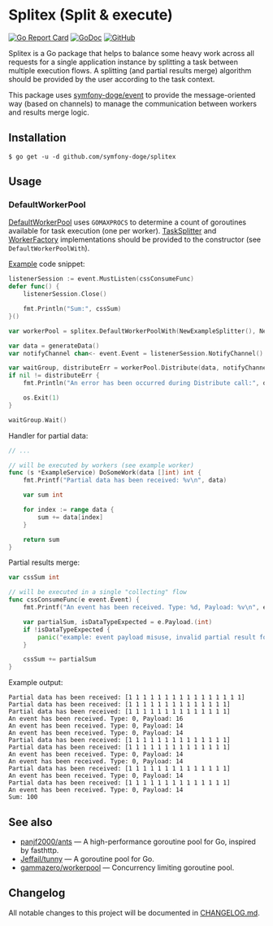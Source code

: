 # Splitex (Split & execute)

[![Go Report Card](https://goreportcard.com/badge/github.com/symfony-doge/splitex)](https://goreportcard.com/report/github.com/symfony-doge/splitex)
[![GoDoc](https://godoc.org/github.com/symfony-doge/splitex?status.svg)](https://godoc.org/github.com/symfony-doge/splitex)
[![GitHub](https://img.shields.io/github/license/symfony-doge/splitex.svg)](LICENSE)

Splitex is a Go package that helps to balance some heavy work across all requests for a single application instance
by splitting a task between multiple execution flows.
A splitting (and partial results merge) algorithm should be provided by the user according to the task context.

This package uses [symfony-doge/event](https://github.com/symfony-doge/event) to provide the message-oriented
way (based on channels) to manage the communication between workers and results merge logic.

## Installation

```
$ go get -u -d github.com/symfony-doge/splitex
```

## Usage

### DefaultWorkerPool

[DefaultWorkerPool](default_worker_pool.go) uses `GOMAXPROCS` to determine
a count of goroutines available for task execution (one per worker).
[TaskSplitter](task_splitter.go) and [WorkerFactory](worker_factory.go) implementations
should be provided to the constructor (see `DefaultWorkerPoolWith`).

[Example](example/concurrent_slice_sum.go) code snippet:

```go
listenerSession := event.MustListen(cssConsumeFunc)
defer func() {
	listenerSession.Close()

	fmt.Println("Sum:", cssSum)
}()

var workerPool = splitex.DefaultWorkerPoolWith(NewExampleSplitter(), NewExampleWorkerFactory())

var data = generateData()
var notifyChannel chan<- event.Event = listenerSession.NotifyChannel()

var waitGroup, distributeErr = workerPool.Distribute(data, notifyChannel)
if nil != distributeErr {
	fmt.Println("An error has been occurred during Distribute call:", distributeErr)

	os.Exit(1)
}

waitGroup.Wait()
```

Handler for partial data:

```go
// ...

// will be executed by workers (see example worker)
func (s *ExampleService) DoSomeWork(data []int) int {
	fmt.Printf("Partial data has been received: %v\n", data)

	var sum int

	for index := range data {
		sum += data[index]
	}

	return sum
}
```

Partial results merge:

```go
var cssSum int

// will be executed in a single "collecting" flow
func cssConsumeFunc(e event.Event) {
	fmt.Printf("An event has been received. Type: %d, Payload: %v\n", e.Type, e.Payload)

	var partialSum, isDataTypeExpected = e.Payload.(int)
	if !isDataTypeExpected {
		panic("example: event payload misuse, invalid partial result format")
	}

	cssSum += partialSum
}
```

Example output:

```
Partial data has been received: [1 1 1 1 1 1 1 1 1 1 1 1 1 1 1 1]
Partial data has been received: [1 1 1 1 1 1 1 1 1 1 1 1 1 1]
Partial data has been received: [1 1 1 1 1 1 1 1 1 1 1 1 1 1]
An event has been received. Type: 0, Payload: 16
An event has been received. Type: 0, Payload: 14
An event has been received. Type: 0, Payload: 14
Partial data has been received: [1 1 1 1 1 1 1 1 1 1 1 1 1 1]
Partial data has been received: [1 1 1 1 1 1 1 1 1 1 1 1 1 1]
An event has been received. Type: 0, Payload: 14
An event has been received. Type: 0, Payload: 14
Partial data has been received: [1 1 1 1 1 1 1 1 1 1 1 1 1 1]
An event has been received. Type: 0, Payload: 14
Partial data has been received: [1 1 1 1 1 1 1 1 1 1 1 1 1 1]
An event has been received. Type: 0, Payload: 14
Sum: 100
```

## See also

- [panjf2000/ants](https://github.com/panjf2000/ants) — A high-performance goroutine pool for Go, inspired by fasthttp.
- [Jeffail/tunny](https://github.com/Jeffail/tunny) — A goroutine pool for Go.
- [gammazero/workerpool](https://github.com/gammazero/workerpool) — Concurrency limiting goroutine pool.

## Changelog

All notable changes to this project will be documented in [CHANGELOG.md](CHANGELOG.md).
